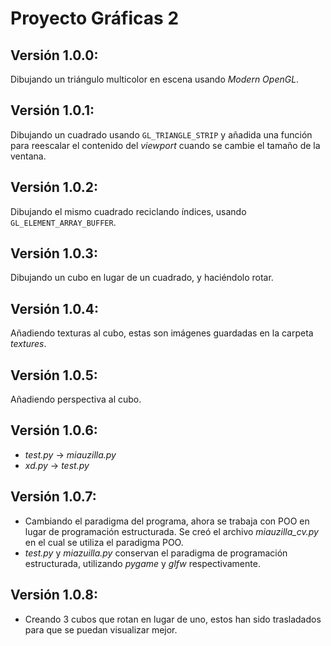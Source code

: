 # Proyecto Gráficas 2

## Versión 1.0.0:
Dibujando un triángulo multicolor en escena usando _Modern OpenGL_.

## Versión 1.0.1:
Dibujando un cuadrado usando `GL_TRIANGLE_STRIP` y añadida una función para reescalar el contenido del _viewport_ cuando se cambie el tamaño de la ventana.

## Versión 1.0.2:
Dibujando el mismo cuadrado reciclando índices, usando `GL_ELEMENT_ARRAY_BUFFER`.

## Versión 1.0.3:
Dibujando un cubo en lugar de un cuadrado, y haciéndolo rotar.

## Versión 1.0.4:
Añadiendo texturas al cubo, estas son imágenes guardadas en la carpeta _textures_.

## Versión 1.0.5:
Añadiendo perspectiva al cubo.

## Versión 1.0.6:
-   _test.py_ -> _miauzilla.py_
-   _xd.py_ -> _test.py_

## Versión 1.0.7:
-   Cambiando el paradigma del programa, ahora se trabaja con POO en lugar de programación estructurada. Se creó el archivo _miauzilla\_cv.py_ en el cual se utiliza el paradigma POO.
-   _test.py_ y _miazuilla.py_ conservan el paradigma de programación estructurada, utilizando _pygame_ y _glfw_ respectivamente.

## Versión 1.0.8:
-   Creando 3 cubos que rotan en lugar de uno, estos han sido trasladados para que se puedan visualizar mejor.
